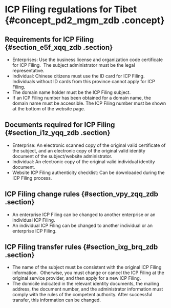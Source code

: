 # ICP Filing regulations for Tibet {#concept_pd2_mgm_zdb .concept}

## Requirements for ICP Filing {#section_e5f_xqq_zdb .section}

-   Enterprises: Use the business license and organization code certificate for ICP Filing.  The subject administrator must be the legal representative.
-   Individual: Chinese citizens must use the ID card for ICP Filing. Individuals without ID cards from this province cannot apply for ICP Filing.
-   The domain name holder must be the ICP Filing subject.
-   If an ICP Filing number has been obtained for a domain name, the domain name must be accessible. The ICP Filing number must be shown at the bottom of the website page.

## Documents required for ICP Filing {#section_i1z_yqq_zdb .section}

-   Enterprise: An electronic scanned copy of the original valid certificate of the subject, and an electronic copy of the original valid identity document of the subject/website administrator.
-   Individual: An electronic copy of the original valid individual identity document.
-   Website ICP Filing authenticity checklist: Can be downloaded during the ICP Filing process.

## ICP Filing change rules {#section_vpy_zqq_zdb .section}

-   An enterprise ICP Filing can be changed to another enterprise or an individual ICP Filing.
-   An individual ICP Filing can be changed to another individual or an enterprise ICP Filing.

## ICP Filing transfer rules {#section_ixg_brq_zdb .section}

-   The name of the subject must be consistent with the original ICP Filing information.  Otherwise, you must change or cancel the ICP Filing at the original service provider, and then apply for a new ICP Filing.
-   The domicile indicated in the relevant identity documents, the mailing address, the document number, and the administrator information must comply with the rules of the competent authority. After successful transfer, this information can be changed.

